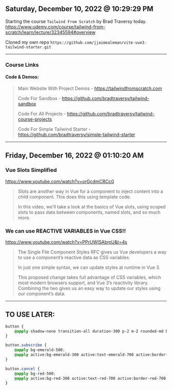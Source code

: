 ## Saturday, December 10, 2022 @ 10:29:29 PM

Starting the course `Tailwind From Scratch` by Brad Traversy today.
https://www.udemy.com/course/tailwind-from-scratch/learn/lecture/32345594#overview

Cloned my own repo `https://github.com/jjaimealeman/vite-vue3-tailwind-starter.git`

---

### Course Links

#### Code & Demos:

> Main Website With Project Demos - https://tailwindfromscratch.com
>
> Code For Sandbox - https://github.com/bradtraversy/tailwind-sandbox
>
> Code For All Projects - https://github.com/bradtraversy/tailwind-course-projects
>
> Code For Simple Tailwind Starter - https://github.com/bradtraversy/simple-tailwind-starter
>

---

## Friday, December 16, 2022 @ 01:10:20 AM

### Vue Slots Simplified
https://www.youtube.com/watch?v=orGcdmCRCc0
> Slots are another way in Vue for a component to inject content into a child component. This does this using template code.
>
> In this video, we'll take a look at the basics of Vue slots, using scoped slots to pass data between components, named slots, and so much more.

### We can use REACTIVE VARIABLES in Vue CSS!!
https://www.youtube.com/watch?v=PPrUWISAbmU&t=4s
> The Single File Component Styles RFC gives us Vue developers a way to use a component’s reactive data as CSS variables.
>
> In just one simple syntax, we can update styles at runtime in Vue 3.
>
> This proposed change takes full advantage of CSS variables, which most modern browsers support, and Vue 3’s reactivity library. Combining the two gives us an easy way to update our styles using our component’s data.


---

## TO USE LATER:
```css
button {
    @apply shadow-none transition-all duration-300 p-2 m-2 rounded-md border-2 border-slate-700 text-slate-900 hover:-translate-y-[0.1em];
}

button.subscribe {
    @apply bg-emerald-500;
    @apply active:bg-emerald-300 active:text-emerald-700 active:border-emerald-700 hover:shadow-emerald-500 hover:shadow-md;
}

button.cancel {
    @apply bg-red-500;
    @apply active:bg-red-300 active:text-red-700 active:border-red-700 hover:shadow-red-500 hover:shadow-md;
}
```
